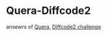 # Quera-Diffcode2



ansewrs of [Quera](quera.ir), [Diffcode2 challenge](https://quera.ir/events/DiffCode2/)
